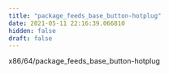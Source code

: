 ```yaml
---
title: "package_feeds_base_button-hotplug"
date: 2021-05-11 22:16:39.066810
hidden: false
draft: false
---
```


x86/64/package_feeds_base_button-hotplug

